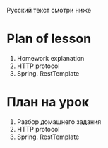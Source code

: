 Русский текст смотри ниже

# Plan of lesson <br/>
1. Homework explanation  <br/>
2. HTTP protocol  <br/>
3. Spring. RestTemplate  <br/>


# План на урок <br/>
1. Разбор домашнего задания  <br/>
2. HTTP protocol  <br/>
3. Spring. RestTemplate  <br/>
